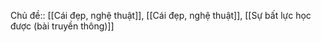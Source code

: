 Chủ đề:: [[Cái đẹp, nghệ thuật]], [[Cái đẹp, nghệ thuật]], [[Sự bất lực học được (bài truyền thông)]]